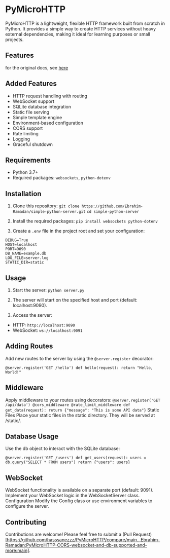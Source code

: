 # PyMicroHTTP

PyMicroHTTP is a lightweight, flexible HTTP framework built from scratch in Python. It provides a simple way to create HTTP services without heavy external dependencies, making it ideal for learning purposes or small projects.

## Features
for the original docs, see [here](https://github.com/hasssanezzz/pymicrohttp/blob/main/docs/README.md)

## Added Features

- HTTP request handling with routing
- WebSocket support
- SQLite database integration
- Static file serving
- Simple template engine
- Environment-based configuration
- CORS support
- Rate limiting
- Logging
- Graceful shutdown


## Requirements

- Python 3.7+
- Required packages: `websockets`, `python-dotenv`

## Installation

1. Clone this repository:
`git clone https://github.com/Ebrahim-Ramadan/simple-python-server.git`
`cd simple-python-server`

2. Install the required packages:
`pip install websockets python-dotenv`

3. Create a `.env` file in the project root and set your configuration:
```
DEBUG=True
HOST=localhost
PORT=9090
DB_NAME=example.db
LOG_FILE=server.log
STATIC_DIR=static
```

## Usage

1. Start the server:
   `python server.py`
2. The server will start on the specified host and port (default: localhost:9090).

3. Access the server:
- HTTP: `http://localhost:9090`
- WebSocket: `ws://localhost:9091`

## Adding Routes

Add new routes to the server by using the `@server.register` decorator:

`@server.register('GET /hello')
def hello(request):
return "Hello, World!"`
## Middleware
Apply middleware to your routes using decorators:
`
@server.register('GET /api/data')
@cors_middleware
@rate_limit_middleware
def get_data(request):
    return {"message": "This is some API data"}
    `
Static Files
Place your static files in the static directory. They will be served at /static/<filename>.

## Database Usage
Use the db object to interact with the SQLite database:

`
@server.register('GET /users')
def get_users(request):
    users = db.query("SELECT * FROM users")
    return {"users": users}
    `
## WebSocket
WebSocket functionality is available on a separate port (default: 9091). Implement your WebSocket logic in the WebSocketServer class.
Configuration
Modify the Config class or use environment variables to configure the server.
## Contributing
Contributions are welcome! Please feel free to submit a (Pull Request)[https://github.com/hasssanezzz/PyMicroHTTP/compare/main...Ebrahim-Ramadan:PyMicroHTTP-CORS-websocket-and-db-supported-and-more:main].
